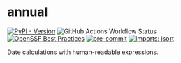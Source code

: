 # annual
[![PyPI - Version](https://img.shields.io/pypi/v/annual?logo=pypi)](https://pypi.org/project/nnual)
![GitHub Actions Workflow Status](https://img.shields.io/github/actions/workflow/status/tom65536/annual/ci.yml?logo=github)
[![OpenSSF Best Practices](https://www.bestpractices.dev/projects/8996/badge)](https://www.bestpractices.dev/projects/8996)
[![pre-commit](https://img.shields.io/badge/pre--commit-enabled-brightgreen?logo=pre-commit)](https://github.com/pre-commit/pre-commit)
[![Imports: isort](https://img.shields.io/badge/%20imports-isort-%231674b1?style=flat&labelColor=ef8336)](https://pycqa.github.io/isort/)

Date calculations with human-readable expressions.
